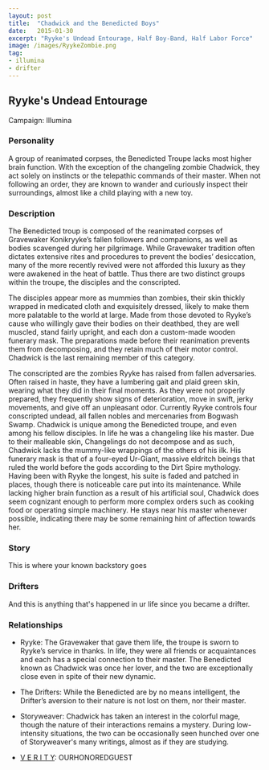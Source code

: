 ```yaml
---
layout: post
title:  "Chadwick and the Benedicted Boys"
date:   2015-01-30
excerpt: "Ryyke's Undead Entourage, Half Boy-Band, Half Labor Force"
image: /images/RyykeZombie.png
tag:
- illumina
- drifter 
---
```


## Ryyke's Undead Entourage

Campaign: Illumina

### Personality

A group of reanimated corpses, the Benedicted Troupe lacks most higher brain function. With the exception of the changeling zombie Chadwick, they act solely on instincts or the telepathic commands of their master. When not following an order, they are known to wander and curiously inspect their surroundings, almost like a child playing with a new toy. 

### Description

The Benedicted troup is composed of the reanimated corpses of Gravewaker Konikryyke’s fallen followers and companions, as well as bodies scavenged during her pilgrimage. While Gravewaker tradition often dictates extensive rites and procedures to prevent the bodies’ desiccation, many of the more recently revived were not afforded this luxury as they were awakened in the heat of battle. Thus there are two distinct groups within the troupe, the disciples and the conscripted.

The disciples appear more as mummies than zombies, their skin thickly wrapped in medicated cloth and exquisitely dressed, likely to make them more palatable to the world at large. Made from those devoted to Ryyke’s cause who willingly gave their bodies on their deathbed, they are well muscled, stand fairly upright, and each don a custom-made wooden funerary mask. The preparations made before their reanimation prevents them from decomposing, and they retain much of their motor control. Chadwick is the last remaining member of this category. 

The conscripted are the zombies Ryyke has raised from fallen adversaries. Often raised in haste, they have a lumbering gait and plaid green skin, wearing what they did in their final moments. As they were not properly prepared, they frequently show signs of deterioration, move in swift, jerky movements, and give off an unpleasant odor. Currently Ryyke controls four conscripted undead, all fallen nobles and mercenaries from Bogwash Swamp. 
Chadwick is unique among the Benedicted troupe, and even among his fellow disciples. In life he was a changeling like his master. Due to their malleable skin, Changelings do not decompose and as such, Chadwick lacks the mummy-like wrappings of the others of his ilk. His funerary mask is that of a four-eyed Ur-Giant, massive eldritch beings that ruled the world before the gods according to the Dirt Spire mythology. Having been with Ryyke the longest, his suite is faded and patched in places, though there is noticeable care put into its maintenance. While lacking higher brain function as a result of his artificial soul, Chadwick does seem cognizant enough to perform more complex orders such as cooking food or operating simple machinery. He stays near his master whenever possible, indicating there may be some remaining hint of affection towards her.


### Story

This is where your known backstory goes

### Drifters

And this is anything that's happened in ur life since you became a drifter.


### Relationships

- Ryyke: The Gravewaker that gave them life, the troupe is sworn to Ryyke’s service in thanks. In life, they were all friends or acquaintances and each has a special connection to their master. The Benedicted known as Chadwick was once her lover, and the two are exceptionally close even in spite of their new dynamic.

- The Drifters: While the Benedicted are by no means intelligent, the Drifter’s aversion to their nature is not lost on them, nor their master.

- Storyweaver: Chadwick has taken an interest in the colorful mage, though the nature of their interactions remains a mystery. During low-intensity situations, the two can be occasionally seen hunched over one of Storyweaver's many writings, almost as if they are studying. 

- <a href="https://drifter-handbook.github.io/Verity.html">V E R I T Y</a>: OURHONOREDGUEST
